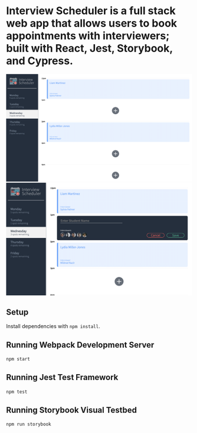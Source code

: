 # Interview Scheduler is a full stack web app that allows users to book appointments with interviewers; built with React, Jest, Storybook, and Cypress.

!["Appointment Form"](https://github.com/ericguthrie/scheduler-/blob/master/docs/appointment-form.png?raw=true)
!["Create Interview Form"](https://github.com/ericguthrie/scheduler-/blob/master/docs/Create-form.png?raw=true)

## Setup

Install dependencies with `npm install`.

## Running Webpack Development Server

```sh
npm start
```

## Running Jest Test Framework

```sh
npm test
```

## Running Storybook Visual Testbed

```sh
npm run storybook
```
